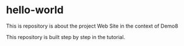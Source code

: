 # hello-world
This is repository is about the project Web Site in the context of Demo8

This repository is built step by step in the tutorial.

